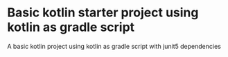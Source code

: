 # Basic kotlin starter project using kotlin as gradle script
A basic kotlin project using kotlin as gradle script with junit5 dependencies
